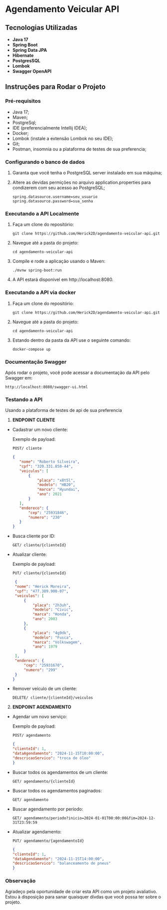 # Agendamento Veicular API

## Tecnologias Utilizadas

- **Java 17**
- **Spring Boot**
- **Spring Data JPA**
- **Hibernate**
- **PostgresSQL**
- **Lombok**
- **Swagger OpenAPI**

## Instruções para Rodar o Projeto

### Pré-requisitos

- Java 17;
- Maven;
- PostgreSql;
- IDE (preferencialmente Intellij IDEA);
- Docker;
- Lombok (instale a extensão Lombok no seu IDE);
- Git;
- Postman, insomnia ou a plataforma de testes de sua preferencia;

### Configurando o banco de dados

1. Garanta que você tenha o PostgreSQL server instalado em sua máquina;

2. Altere as devidas permições no arquivo application.properties para condizerem com seu acesso ao PostgreSQL;
    ```
    spring.datasource.username=seu_usuario
    spring.datasource.password=sua_senha
   ```

### Executando a API Localmente

1. Faça um clone do repositório:
    ```
   git clone https://github.com/Herick2D/agendamento-veicular-api.git
   ```
2. Navegue até a pasta do projeto:
    ```
    cd agendamento-veicular-api
   ```
3. Compile e rode a aplicação usando o Maven:
    ```
    ./mvnw spring-boot:run
   ```
4. A API estará disponível em http://localhost:8080.

### Executando a API via docker

1. Faça um clone do repositório:
    ```
   git clone https://github.com/Herick2D/agendamento-veicular-api.git
   ```
2. Navegue até a pasta do projeto:
    ```
    cd agendamento-veicular-api
   ```
3. Estando dentro da pasta da API use o seguinte comando:
    ```
    docker-compose up
   ```

### Documentação Swagger

Após rodar o projeto, você pode acessar a documentação da API pelo Swagger em:

```
http://localhost:8080/swagger-ui.html
```

### Testando a API

Usando a plataforma de testes de api de sua preferencia

1. **ENDPOINT CLIENTE**

- Cadastrar um novo cliente:

   Exemplo de payload:

   `POST/ cliente`

    ```json
   {
       "nome": "Roberto Silveira",
       "cpf": "320.331.850-44",
       "veiculos": [
           {
               "placa": "x8t5l",
               "modelo": "HB20",
               "marca": "Hyundai",
               "ano": 2021
           }
       ],
       "endereco": {
           "cep": "25931846",
           "numero": "230"
       }
   }
   ```
- Busca cliente por ID:
    ```
   GET/ cliente/{clienteId}
   ```
- Atualizar cliente:

   Exemplo de payload:

   `PUT/ cliente/{clienteId}`

   ```json
    {
    "nome": "Herick Moreira",
    "cpf": "477.389.900-07",
    "veiculos": [
        {
            "placa": "2h3uh",
            "modelo": "Civic",
            "marca": "Honda",
            "ano": 2003
        },
        {
            "placa": "4g9dk",
            "modelo": "Fusca",
            "marca": "Volkswagem",
            "ano": 1979
        }
    ],
    "endereco": {
        "cep": "25931670",
        "numero": "299"
    }
  }

- Remover veículo de um cliente:
    ```
    DELETE/ cliente/{clienteId}/veiculos
   ```
2. **ENDPOINT AGENDAMENTO**

- Agendar um novo serviço:

    Exemplo de payload:

    `POST/ agendamento`

    ```json
    {
    "clienteId": 1,
    "dataAgendamento": "2024-11-15T10:00:00",
    "descricaoServico": "troca de óleo"
    }
   ```
- Buscar todos os agendamentos de um cliente:

    `GET/ agendamento/{clienteId}`


- Buscar todos os agendamentos paginados:

    `GET/ agendamento`


- Buscar agendamento por período:

    `GET/ agendamento/periodo?inicio=2024-01-01T00:00:00&fim=2024-12-31T23:59:59`


- Atualizar agendamento:

    `PUT/ agendamento/{agendamentoId}`

    ```json
    {
    "clienteId": 1,
    "dataAgendamento": "2024-11-15T14:00:00",
    "descricaoServico": "balanceamento de pneus"
    }
    ```
  
### Observação
Agradeço pela oportunidade de criar esta API como um projeto avaliativo.
Estou à disposição para sanar quaisquer dívdas que você possa ter sobre o projeto.